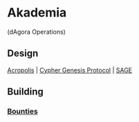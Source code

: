 # Akademia
(dAgora Operations)

## Design

[Acropolis](#) | [Cypher Genesis Protocol](#) | [SAGE](#)

## Building

### [Bounties](https://github.com/decentragora/Akademia/blob/main/Bounties)
